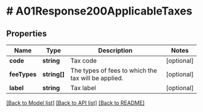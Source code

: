 # # A01Response200ApplicableTaxes

## Properties

Name | Type | Description | Notes
------------ | ------------- | ------------- | -------------
**code** | **string** | Tax code | [optional]
**feeTypes** | **string[]** | The types of fees to which the tax will be applied. | [optional]
**label** | **string** | Tax label | [optional]

[[Back to Model list]](../../README.md#models) [[Back to API list]](../../README.md#endpoints) [[Back to README]](../../README.md)
